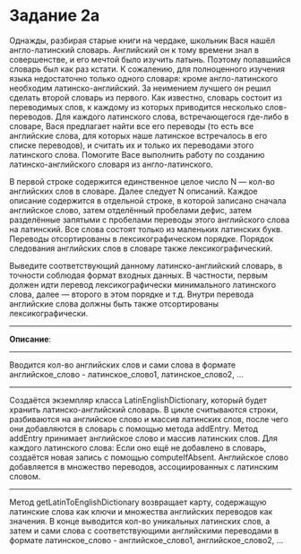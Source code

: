 # Задание 2a
Однажды, разбирая старые книги на чердаке, школьник Вася нашёл англо-латинский словарь. Английский он к тому времени знал в совершенстве, и его мечтой было изучить латынь. Поэтому попавшийся словарь был как раз кстати. К сожалению, для полноценного изучения языка недостаточно только одного словаря: кроме англо-латинского необходим латинско-английский. За неимением лучшего он решил сделать второй словарь из первого. Как известно, словарь состоит из переводимых слов, к каждому из которых приводится несколько слов-переводов. Для каждого латинского слова, встречающегося где-либо в словаре, Вася предлагает найти все его переводы (то есть все английские слова, для которых наше латинское встречалось в его списке переводов), и считать их и только их переводами этого латинского слова.  Помогите Васе выполнить работу по созданию латинско-английского словаря из англо-латинского.

В первой строке содержится единственное целое число N — кол-во английских слов в словаре. Далее следует N описаний. Каждое описание содержится в отдельной строке, в которой записано сначала английское слово, затем отделённый пробелами дефис, затем разделённые запятыми с пробелами переводы этого английского слова на латинский. Все слова состоят только из маленьких латинских букв. Переводы отсортированы в лексикографическом порядке. Порядок следования английских слов в словаре также лексикографический.

Выведите соответствующий данному латинско-английский словарь, в точности соблюдая формат входных данных. В частности, первым должен идти перевод лексикографически минимального латинского слова, далее — второго в этом порядке и т.д. Внутри перевода английские слова должны быть также отсортированы лексикографически.
***
**Описание**:
***
Вводится кол-во английских слов и сами слова в формате английское_слово - латинское_слово1, латинское_слово2, ...
***
Создаётся экземпляр класса LatinEnglishDictionary, который будет хранить латинско-английский словарь.
В цикле считываются строки, разбиваются на английское слово и массив латинских слов, после чего они добавляются в словарь с помощью метода addEntry.
Метод addEntry принимает английское слово и массив латинских слов. Для каждого латинского слова:
    Если оно ещё не добавлено в словарь, создаётся новая запись с помощью computeIfAbsent.
    Английское слово добавляется в множество переводов, ассоциированных с латинским словом.
***
Метод getLatinToEnglishDictionary возвращает карту, содержащую латинские слова как ключи и множества английских переводов как значения.
В конце выводится кол-во уникальных латинских слов, а затем и сами слова с соответствующими английскими переводами в формате латинское_слово - английское_слово1, английское_слово2, ...
